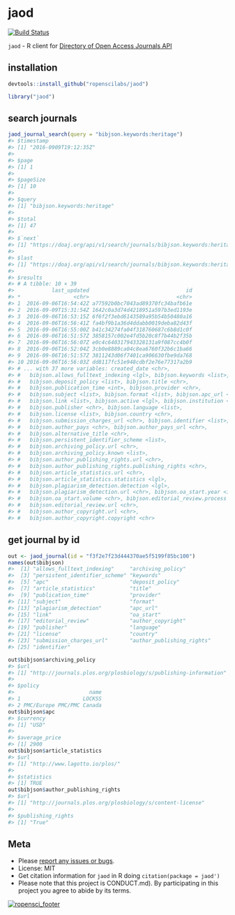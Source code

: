 jaod
====



[![Build Status](https://travis-ci.org/ropenscilabs/jaod.svg?branch=master)](https://travis-ci.org/ropenscilabs/jaod)

`jaod` - R client for [Directory of Open Access Journals API](https://doaj.org/api/v1/docs)

## installation


```r
devtools::install_github("ropenscilabs/jaod")
```


```r
library("jaod")
```

## search journals


```r
jaod_journal_search(query = "bibjson.keywords:heritage")
#> $timestamp
#> [1] "2016-0909T19:12:35Z"
#> 
#> $page
#> [1] 1
#> 
#> $pageSize
#> [1] 10
#> 
#> $query
#> [1] "bibjson.keywords:heritage"
#> 
#> $total
#> [1] 47
#> 
#> $`next`
#> [1] "https://doaj.org/api/v1/search/journals/bibjson.keywords:heritage?page=2&pageSize=10"
#> 
#> $last
#> [1] "https://doaj.org/api/v1/search/journals/bibjson.keywords:heritage?page=5&pageSize=10"
#> 
#> $results
#> # A tibble: 10 × 39
#>            last_updated                               id
#> *                 <chr>                            <chr>
#> 1  2016-09-06T16:54:42Z a77592b0bc7043ad89370fc34bafb61e
#> 2  2016-09-09T15:31:54Z 1642c0a3d74d4218951a597b3ed1193e
#> 3  2016-09-06T16:53:15Z 6f6f2f3ebd6143589a95b54b50480a16
#> 4  2016-09-06T16:56:41Z fa4bf9b1a36d4ddabb0019deba82d43f
#> 5  2016-09-06T16:55:00Z b41c34274fa04f318760687c6b8d1c0f
#> 6  2016-09-06T16:51:57Z 3858157c002e4fd5b20c8f7b44b2f35b
#> 7  2016-09-06T16:56:07Z e0c4c640317943328131a9f087cc4b0f
#> 8  2016-09-06T16:52:04Z 3cb0e8889ca04c8ea6760f32b6c1ba66
#> 9  2016-09-06T16:51:57Z 3811243d06f7401ca906630fbe9da768
#> 10 2016-09-06T16:56:03Z dd8117fc51e948cdbf2e76e77317a2b9
#> # ... with 37 more variables: created_date <chr>,
#> #   bibjson.allows_fulltext_indexing <lgl>, bibjson.keywords <list>,
#> #   bibjson.deposit_policy <list>, bibjson.title <chr>,
#> #   bibjson.publication_time <int>, bibjson.provider <chr>,
#> #   bibjson.subject <list>, bibjson.format <list>, bibjson.apc_url <chr>,
#> #   bibjson.link <list>, bibjson.active <lgl>, bibjson.institution <chr>,
#> #   bibjson.publisher <chr>, bibjson.language <list>,
#> #   bibjson.license <list>, bibjson.country <chr>,
#> #   bibjson.submission_charges_url <chr>, bibjson.identifier <list>,
#> #   bibjson.author_pays <chr>, bibjson.author_pays_url <chr>,
#> #   bibjson.alternative_title <chr>,
#> #   bibjson.persistent_identifier_scheme <list>,
#> #   bibjson.archiving_policy.url <chr>,
#> #   bibjson.archiving_policy.known <list>,
#> #   bibjson.author_publishing_rights.url <chr>,
#> #   bibjson.author_publishing_rights.publishing_rights <chr>,
#> #   bibjson.article_statistics.url <chr>,
#> #   bibjson.article_statistics.statistics <lgl>,
#> #   bibjson.plagiarism_detection.detection <lgl>,
#> #   bibjson.plagiarism_detection.url <chr>, bibjson.oa_start.year <int>,
#> #   bibjson.oa_start.volume <chr>, bibjson.editorial_review.process <chr>,
#> #   bibjson.editorial_review.url <chr>,
#> #   bibjson.author_copyright.url <chr>,
#> #   bibjson.author_copyright.copyright <chr>
```

## get journal by id


```r
out <- jaod_journal(id = "f3f2e7f23d444370ae5f5199f85bc100")
names(out$bibjson)
#>  [1] "allows_fulltext_indexing"     "archiving_policy"            
#>  [3] "persistent_identifier_scheme" "keywords"                    
#>  [5] "apc"                          "deposit_policy"              
#>  [7] "article_statistics"           "title"                       
#>  [9] "publication_time"             "provider"                    
#> [11] "subject"                      "format"                      
#> [13] "plagiarism_detection"         "apc_url"                     
#> [15] "link"                         "oa_start"                    
#> [17] "editorial_review"             "author_copyright"            
#> [19] "publisher"                    "language"                    
#> [21] "license"                      "country"                     
#> [23] "submission_charges_url"       "author_publishing_rights"    
#> [25] "identifier"
```


```r
out$bibjson$archiving_policy
#> $url
#> [1] "http://journals.plos.org/plosbiology/s/publishing-information"
#> 
#> $policy
#>                        name
#> 1                    LOCKSS
#> 2 PMC/Europe PMC/PMC Canada
out$bibjson$apc
#> $currency
#> [1] "USD"
#> 
#> $average_price
#> [1] 2900
out$bibjson$article_statistics
#> $url
#> [1] "http://www.lagotto.io/plos/"
#> 
#> $statistics
#> [1] TRUE
out$bibjson$author_publishing_rights
#> $url
#> [1] "http://journals.plos.org/plosbiology/s/content-license"
#> 
#> $publishing_rights
#> [1] "True"
```

## Meta

* Please [report any issues or bugs](https://github.com/ropenscilabs/jaod/issues).
* License: MIT
* Get citation information for `jaod` in R doing `citation(package = jaod')`
* Please note that this project is CONDUCT.md). By participating in this project you agree to abide by its terms.

[![ropensci_footer](http://ropensci.org/public_images/github_footer.png)](http://ropensci.org)
